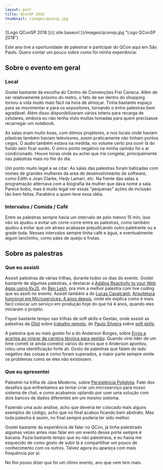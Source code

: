 ```yaml
---
layout: post
title: QConSP 2018
thumbnail: /images/qconsp.jpg
---
```


![Logo QConSP 2018 ]({{ site.baseurl }}/images/qconsp.jpg "Logo QConSP 2018")

Este ano tive a oportunidade de palestrar e participar do QCon aqui em São Paulo. Quero contar um pouco sobre como foi minha experiência:

<!--more-->

## Sobre o evento em geral

### Local

Gostei bastante da escolha do Centro de Convenções Frei Caneca. Além de ser relativamente próximo do metro, o fato de ser dentro do shopping tornou a vida muito mais fácil na hora de almoçar. Tinha bastante espaço para se movimentar e para os expositores, tornando o entre palestras bem agradável. Além disso disponibilizaram vários totens para recarga de celulares, embora eu não tenha visto muitas tomadas para quem precisasse recarregar um notebook.

As salas eram muito boas, com ótimos projetores, e nos locais onde haviam pilastras também haviam televisores, assim praticamente não tinham pontos cegos. O áudio também estava na medida, no volume certo pra ouvir lá do fundo sem ficar surdo. O único ponto negativo na minha opinião foi o ar condicionado. Houve horas onde eu achei que iria congelar, principalmente nas palestras mais no fim do dia.

Um ponto muito legal a se citar: As salas das palestras foram batizadas com nomes de grandes mulheres da area de desenvolvimento de software, como Edith e Joan Clarke, Hedy Lamarr, etc. Na frente das salas a programação alternava com a biografia da mulher que dava nome a sala. Parece bobo, mas é muito legal ver essas "pequenas" ações de inclusão tão bem feitas. Parabéns a quem teve essa idéia.

### Intervalos / Comida / Café

Entre as palestras sempre havia um intervalo de pelo menos 15 min, isso não só ajudou a evitar um corre-corre entre as palestras, como também ajudou a evitar que um atraso acabasse prejudicando outro paletrante ou a grade toda. Nesses intervalos sempre tinha café e água, e eventualmente algum lanchinho, como pães de queijo e frutas. 

## Sobre as palestras

### Que eu assisti

Assisti palestras de várias trilhas, durante todos os dias do evento. Gostei bastante de algumas palestras, a destacar a [Adding Reactivity to your Web Apps using RxJS](https://qconsp.com/sp2018/presentation/adding-reactivity-your-web-apps-using-rxjs), do [Ben Lesh](https://twitter.com/BenLesh), pra mim a melhor palestra com live coding que eu assiti no evento. Assisti também a do [Lucas Cavalcanti](https://twitter.com/lucascs), [Arquitetura funcional em Microservices: 4 anos depois](https://qconsp.com/sp2018/presentation/arquitetura-funcional-em-microservices-4-anos-depois), onde ele explica como é mais fácil colocar um serviço em produção hoje do que há 4 anos, quando eles iniciaram o projeto. 

Fiquei bastante tempo nas trilhas de soft skills e Gestão, onde assisti as palestras da [Olist](https://olist.com/) sobre [trabalho remoto](https://qconsp.com/sp2018/presentation/escalando-times-atrav%C3%A9s-do-trabalho-remoto), do [Paulo Silveira](http://twitter.com/paulo_caelum) sobre [soft skills](https://qconsp.com/sp2018/presentation/carreira-hipster-desafios-em-soft-skills-para-o-ex-programador-moderno).

A palestra que eu mais gostei foi a do Anderson Borges, sobre [Erros e acertos ao migrar da carreira técnica para gestão](https://qconsp.com/sp2018/presentation/erros-e-acertos-que-cometi-ao-migrar-da-carreira-t%C3%A9cnica-para-gest%C3%A3o). Quando virei líder de um time cometi (e ainda cometo) vários do erros que o Anderson apontou, rolou uma identificação forte ali. Gosto de palestras que falam do lado negativo das coisas e como foram superados, a maior parte sempre omite os problemas como se eles não existissem.

### Que eu apresentei

Palestrei na trilha de Java Moderno, sobre [Persistência Poliglota](https://qconsp.com/sp2018/presentation/persist%C3%AAncia-poliglota-com-java-no-elo7). Falei dos desafios que enfrentamos ao tentar criar um microserviço para nosso sistema de chat, e como acabamos optando por user uma solução com dois bancos de dados diferentes em um mesmo sistema. 

Fazendo uma auto análise, acho que deveria ter colocado mais alguns exemplos de código, acho que no final acabou ficando bem abstrato. Mas toda palestra é assim, no final sempre poderia ter sido melhor. 

Gostei bastante da experiência de falar no QCon, já tinha palestrado algumas vezes antes mas falar em um evento desse porte sempre é bacana. Fazia bastante tempo que eu não palestrava, e eu havia me esquecido de como gosto de subir lá e compartilhar um pouco de conhecimento com os outros. Talvez agora eu apareça com mais frequência por ai.

No fim posso dizer que foi um ótimo evento, ano que vem tem mais.

